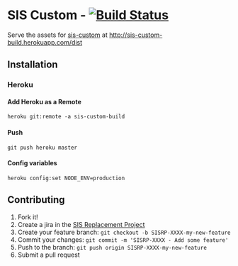# SIS Custom - [![Build Status](https://travis-ci.org/ucberkeley/sis-custom-build.svg?branch=master)](https://travis-ci.org/ucberkeley/sis-custom-build)

Serve the assets for [sis-custom](https://github.com/ucberkeley/sis-custom) at
http://sis-custom-build.herokuapp.com/dist

## Installation

### Heroku

#### Add Heroku as a Remote

```
heroku git:remote -a sis-custom-build
```

#### Push

```
git push heroku master
```

#### Config variables

```
heroku config:set NODE_ENV=production
```

## Contributing

1. Fork it!
1. Create a jira in the [SIS Replacement Project](https://jira.berkeley.edu/browse/SISRP)
1. Create your feature branch: `git checkout -b SISRP-XXXX-my-new-feature`
1. Commit your changes: `git commit -m 'SISRP-XXXX - Add some feature'`
1. Push to the branch: `git push origin SISRP-XXXX-my-new-feature`
1. Submit a pull request
